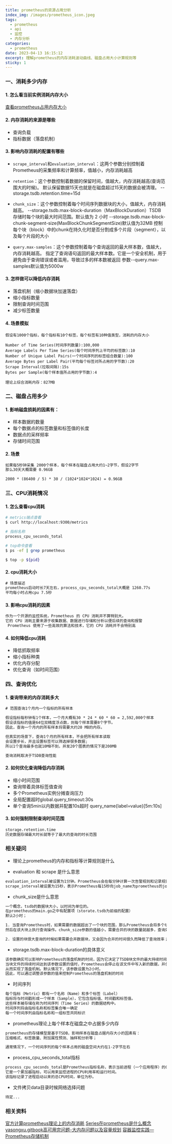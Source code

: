 ```yaml
---
title: prometheus的资源占用分析
index_img: /images/prometheus_icon.jpeg
tags:
  - prometheus
  - api
  - 监控
  - 内存分析
categories:
  - prometheus
date: 2023-04-13 16:15:12
excerpt: 理解prometheus的内存消耗波动曲线、磁盘占用大小计算规则等
sticky: 1
---
```


### 一、消耗多少内存

#### 1. 怎么看当前实例消耗内存大小

[查看prometheus占用内存大小](https://weiqiangxu.github.io/2023/04/12/prometheus/%E6%9F%A5%E7%9C%8Bprometheus%E5%8D%A0%E7%94%A8%E5%86%85%E5%AD%98/)

#### 2. 内存消耗的来源是哪些

- 查询负载
- 指标数据（落盘机制）

#### 3. 影响内存消耗的配置有哪些

- `scrape_interval`和`evaluation_interval`：这两个参数分别控制着Prometheus的采集频率和计算频率，值越小，内存消耗越高

- `retention`：这个参数控制着数据的保留时间，值越大，内存消耗越高(查询范围大的时候)。
    默认保留数据15天也就是在磁盘超过15天的数据会被清理。
    --storage.tsdb.retention.time=15d

- `chunk_size`：这个参数控制着每个时间序列数据块的大小，值越大，内存消耗越高。
    --storage.tsdb.max-block-duration（MaxBlockDuration）TSDB 存储时每个块的最大时间范围。默认值为 2 小时
    --storage.tsdb.max-block-chunk-segment-size(MaxBlockChunkSegmentSize)默认值为32MB 
      控制每个块（block）中的chunk在持久化时是否分割成多个片段（segment），以及每个片段的大小

- `query.max-samples`：这个参数控制着每个查询返回的最大样本数，值越大，内存消耗越高。
     指定了查询语句返回的最大样本数。它是一个安全机制，用于避免由于查询错误或者滥用，导致过多的样本数被返回
     参数--query.max-samples默认值为5000w


#### 3. 怎样做可以降低内存消耗

- 落盘机制（缩小数据块加速落盘）
- 缩小指标数量
- 限制查询时间范围
- 减少标签数量

#### 4. 场景模拟

```
假设有1000个指标，每个指标有10个标签，每个标签有10种值类型，消耗的内存大小

Number of Time Series(时间序列数量):100,000
Average Labels Per Time Series(每个时间序列上平均的标签数):10
Number of Unique Label Pairs(一个时间序列的标签组合数量):100
Average Bytes per Label Pair(平均每个标签对所占用的字节数):20
Scrape Interval(拉取间隔):15s
Bytes per Sample(每个样本值所占用的字节数):4

理论上综合消耗内存：827MB
```

### 二、磁盘占用多少

#### 1. 影响磁盘损耗的因素有：

- 样本数据的数量
- 每个数据点的标签数量和标签值的长度
- 数据点的采样频率
- 存储时间范围

#### 2. 场景

``` txt
如果每5秒钟采集 2000个样本，每个样本在磁盘占用大约1~2字节，假设2字节
那么30天大概需要 0.96GB

2000 * (86400 / 5) * 30 / (1024*1024*1024) = 0.96GB
```

### 三、CPU消耗情况

#### 1. 怎么查看cpu消耗

``` bash
# metrics端点查看
$ curl http://localhost:9300/metrics

# 指标名称
process_cpu_seconds_total
```

``` bash
# top命令查看
$ ps -ef | grep prometheus

$ top -p ${pid}
```

#### 2. cpu消耗大小

``` txt
# 场景描述
prometheus启动时长7天左右，process_cpu_seconds_total大概是 1260.77s
平均每小时占用cpu 7.5秒
```

#### 3. 影响cpu消耗的因素

``` txt
作为一个开源的监控系统，Prometheus 的 CPU 消耗并不算特别大。
它的 CPU 消耗主要来源于收集数据、数据进行存储和分析以便后续的查询和报警
 Prometheus 使用了一些高效的算法和技术，它的 CPU 消耗并不会特别高
```

#### 4. 如何降低cpu消耗

- 降低抓取频率
- 缩小指标种类
- 优化内存分配
- 优化查询（如时间范围）

### 四、查询优化

#### 1. 查询带来的内存消耗多大

``` txt
# 范围查询1个月内一个指标的所有样本

假设指标每秒钟有1个样本，一个月大概有30 * 24 * 60 * 60 = 2,592,000个样本
假设该指标的值是64位双精度浮点数，则每个样本需要8个字节。
因此，查询一个月内的所有样本将需要大约20 MB的内存。

但真实的场景下，查询1个月的所有样本，不会把所有样本读取
会设置步长，并且设置标签可以筛选掉很多数据;
所以1个查询最多也就10MB不到，并发20个图表的情况下是200MB

查询消耗取决于TSDB查询性能
```

#### 2. 如何优化查询降低内存消耗

- 缩小时间范围
- 查询带着具体标签值查询
- 多个Prometheus实例分摊查询压力
- 全局配置超时global.query_timeout:30s
- 单个查询5min以内数据并配置10s超时 
  query_name{label=value}[5m:10s]

#### 3. 如何强制限制查询时间范围

``` txt
storage.retention.time
历史数据存储最大时长就等于了最大的查询的时长范围
```

### 相关疑问

- 理论上prometheus的内存和指标等计算规则是什么

- evaluation 和 scrape 是什么意思

``` txt
evaluation_interval被设置为1分钟。Prometheus会在每分钟计算一次告警规则和记录规则。
scrape_interval被设置为15秒，表示Prometheus每15秒向job_name为prometheus的job收集监控数据
```

- chunk_size是什么意思

``` txt 
一个概念，tsdb的数据块大小，以时间为单位的。
在prometheus的main.go之中有配置项（storate.tsdb为前缀的配置）
默认2小时；

1. 当查询Prometheus时，如果需要的数据超出了一个块的范围，那么Prometheus会将多个块合并成一个大块
然后在该大块上执行查询操作。chunk_size参数的值越小，需要合并的块的数量就越多，查询效率就越低；

2. 设置的块很大查询的时候如果需要合并数据块，又会因为合并的时间很久而降低了查询效率；
```

- storage.tsdb.max-block-duration的具体意义

``` txt
该参数确实可以影响Prometheus的落盘机制的时间，因为它决定了TSDB块文件的最大持续时间。
当块文件的持续时间达到该参数设置的值时，Prometheus会停止在该文件中写入新的数据，并创建一个新的块文件。
从而实现了落盘机制。默认情况下，该参数设置为2小时。
因此，可以通过调整该参数的值来控制Prometheus的落盘机制的时间
```

- 时间序列

``` txt
每个指标（Metric）都有一个名称（Name）和多个标签（Label）
指标将与时间戳形成一个样本（Sample），它包含指标值、时间戳和标签值。
这些样本被存储在称为时间序列（Time Series）的数据结构中。
时间序列将由指标名称和标签集合唯一确定
每一个时间序列由指标名称和一组标签共同标识
```

- prometheus理论上每个样本在磁盘之中占据多少内存

``` txt
prometheus的存储模型是基于TSDB，影响样本在磁盘占据内存大小的因素有：
压缩格式、标签数量、附加属性预测、抽样和分析等；

通常情况下，一个时间序列的每个样本占用的磁盘空间大约在1-2字节左右
```

- process_cpu_seconds_total指标

``` txt
process_cpu_seconds_total是Prometheus指标名称，表示当前进程（一个应用程序）的CPU使用时间总量。
它是一个累加器指标，可以用来监控进程的CPU利用率和运行时间。
该指标记录了进程启动以来的总CPU时间，单位为秒。
```

- 文件拷贝data目录时候网络选择问题

``` txt
待定...
```

### 相关资料

[官方计算prometheus理论上的内存消耗](https://www.robustperception.io/how-much-ram-does-prometheus-2-x-need-for-cardinality-and-ingestion/)
[Series在prometheus是什么概念](https://www.kancloud.cn/pshizhsysu/prometheus/1803792)
[yasongxu.gitbook高可用完问题-大内存问题以及容量规划](https://yasongxu.gitbook.io/container-monitor/yi-.-kai-yuan-fang-an/di-2-zhang-prometheus/prometheus-use)
[容器监控实践—Prometheus存储机制](http://www.xuyasong.com/?p=1601)
